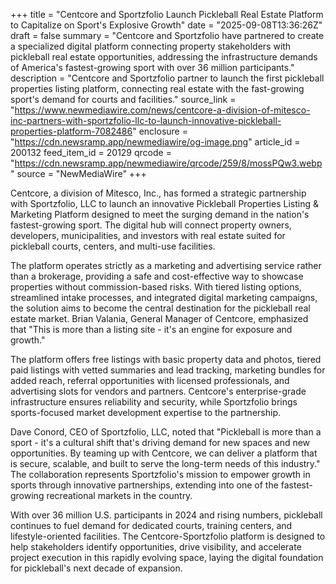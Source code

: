 +++
title = "Centcore and Sportzfolio Launch Pickleball Real Estate Platform to Capitalize on Sport's Explosive Growth"
date = "2025-09-08T13:36:26Z"
draft = false
summary = "Centcore and Sportzfolio have partnered to create a specialized digital platform connecting property stakeholders with pickleball real estate opportunities, addressing the infrastructure demands of America's fastest-growing sport with over 36 million participants."
description = "Centcore and Sportzfolio partner to launch the first pickleball properties listing platform, connecting real estate with the fast-growing sport's demand for courts and facilities."
source_link = "https://www.newmediawire.com/news/centcore-a-division-of-mitesco-inc-partners-with-sportzfolio-llc-to-launch-innovative-pickleball-properties-platform-7082486"
enclosure = "https://cdn.newsramp.app/newmediawire/og-image.png"
article_id = 200132
feed_item_id = 20129
qrcode = "https://cdn.newsramp.app/newmediawire/qrcode/259/8/mossPQw3.webp"
source = "NewMediaWire"
+++

<p>Centcore, a division of Mitesco, Inc., has formed a strategic partnership with Sportzfolio, LLC to launch an innovative Pickleball Properties Listing & Marketing Platform designed to meet the surging demand in the nation's fastest-growing sport. The digital hub will connect property owners, developers, municipalities, and investors with real estate suited for pickleball courts, centers, and multi-use facilities.</p><p>The platform operates strictly as a marketing and advertising service rather than a brokerage, providing a safe and cost-effective way to showcase properties without commission-based risks. With tiered listing options, streamlined intake processes, and integrated digital marketing campaigns, the solution aims to become the central destination for the pickleball real estate market. Brian Valania, General Manager of Centcore, emphasized that "This is more than a listing site - it's an engine for exposure and growth."</p><p>The platform offers free listings with basic property data and photos, tiered paid listings with vetted summaries and lead tracking, marketing bundles for added reach, referral opportunities with licensed professionals, and advertising slots for vendors and partners. Centcore's enterprise-grade infrastructure ensures reliability and security, while Sportzfolio brings sports-focused market development expertise to the partnership.</p><p>Dave Conord, CEO of Sportzfolio, LLC, noted that "Pickleball is more than a sport - it's a cultural shift that's driving demand for new spaces and new opportunities. By teaming up with Centcore, we can deliver a platform that is secure, scalable, and built to serve the long-term needs of this industry." The collaboration represents Sportzfolio's mission to empower growth in sports through innovative partnerships, extending into one of the fastest-growing recreational markets in the country.</p><p>With over 36 million U.S. participants in 2024 and rising numbers, pickleball continues to fuel demand for dedicated courts, training centers, and lifestyle-oriented facilities. The Centcore-Sportzfolio platform is designed to help stakeholders identify opportunities, drive visibility, and accelerate project execution in this rapidly evolving space, laying the digital foundation for pickleball's next decade of expansion.</p>